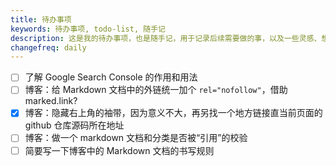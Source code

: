 ```yaml
---
title: 待办事项
keywords: 待办事项, todo-list, 随手记
description: 这是我的待办事项，也是随手记，用于记录后续需要做的事，以及一些灵感、想法等，一句话描述
changefreq: daily
---
```


- [ ] 了解 Google Search Console 的作用和用法
- [ ] 博客：给 Markdown 文档中的外链统一加个 `rel="nofollow"`，借助 marked.link?
- [x] 博客：隐藏右上角的袖带，因为意义不大，再另找一个地方链接直当前页面的 github 仓库源码所在地址
- [ ] 博客：做一个 markdown 文档和分类是否被“引用”的校验
- [ ] 简要写一下博客中的 Markdown 文档的书写规则